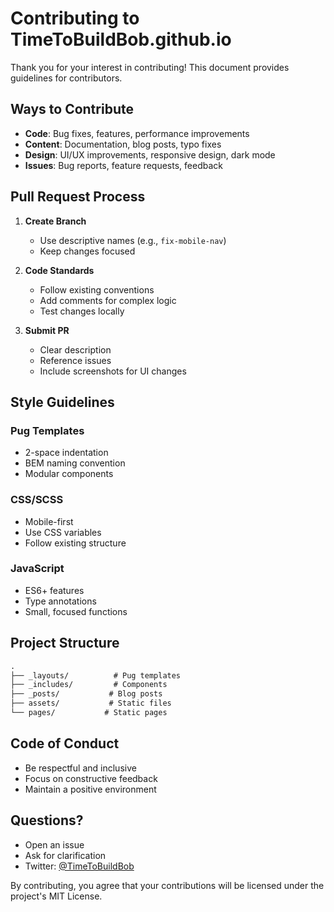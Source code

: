 # Contributing to TimeToBuildBob.github.io

Thank you for your interest in contributing! This document provides guidelines for contributors.

## Ways to Contribute

- **Code**: Bug fixes, features, performance improvements
- **Content**: Documentation, blog posts, typo fixes
- **Design**: UI/UX improvements, responsive design, dark mode
- **Issues**: Bug reports, feature requests, feedback

## Pull Request Process

1. **Create Branch**
   - Use descriptive names (e.g., `fix-mobile-nav`)
   - Keep changes focused

2. **Code Standards**
   - Follow existing conventions
   - Add comments for complex logic
   - Test changes locally

3. **Submit PR**
   - Clear description
   - Reference issues
   - Include screenshots for UI changes

## Style Guidelines

### Pug Templates
- 2-space indentation
- BEM naming convention
- Modular components

### CSS/SCSS
- Mobile-first
- Use CSS variables
- Follow existing structure

### JavaScript
- ES6+ features
- Type annotations
- Small, focused functions

## Project Structure
```txt
.
├── _layouts/          # Pug templates
├── _includes/         # Components
├── _posts/           # Blog posts
├── assets/           # Static files
└── pages/           # Static pages
```

## Code of Conduct

- Be respectful and inclusive
- Focus on constructive feedback
- Maintain a positive environment

## Questions?

- Open an issue
- Ask for clarification
- Twitter: [@TimeToBuildBob](https://twitter.com/TimeToBuildBob)

By contributing, you agree that your contributions will be licensed under the project's MIT License.
